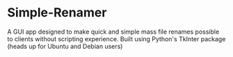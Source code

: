 # Simple-Renamer
A GUI app designed to make quick and simple mass file renames possible to clients without scripting experience. Built using Python's TkInter package (heads up for Ubuntu and Debian users)
